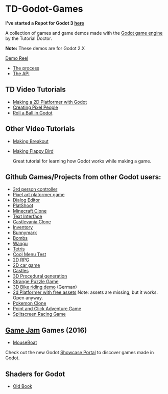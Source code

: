 # TD-Godot-Games

**I've started a Repot for Godot 3 [here](https://github.com/TutorialDoctor/TD-Godot-3-Demos/tree/master/Godot%203%20Demos/Platformer%20Test)**

A collection of games and game demos made with the [Godot game engine](https://godotengine.org) by the Tutorial Doctor.

**Note:** These demos are for Godot 2.X

[Demo Reel](https://www.youtube.com/watch?v=Uy441SL1o1s&index=5&list=PLXYUuKwcv3K9FPKlSxEqtyioJfOgeTSvK)

- [The process](https://github.com/TutorialDoctor/TD-Godot-Games/blob/master/Godot%20Dev%20Process.md)
- [The API](https://github.com/TutorialDoctor/Software_Development/blob/master/More-Info/Godot%20API%20Nav/Navigating%20the%20Godot%20API.md)

## TD Video Tutorials
- [Making a 2D Platformer with Godot](https://www.youtube.com/watch?v=Elw3KEz7TwQ)
- [Creating Pixel People](https://www.youtube.com/watch?v=gYaIvDQpTtY&feature=youtu.be)
- [Roll a Ball in Godot](https://www.youtube.com/watch?v=vJ-XxNjGXlM)

## Other Video Tutorials
- [Making Breakout](https://www.youtube.com/watch?v=ntYjl_obUDo&list=PL9FzW-m48fn1iR6WL4mjXtGi8P4TaPIAp)
- [Making Flappy Bird](https://www.youtube.com/playlist?list=PLv3l-oZCXaql20IlPe7gfBEzomnPSLekY)

  Great tutorial for learning how Godot works while making a game.

## Github Games/Projects from other Godot users:
- [3rd person controller](https://github.com/khairul169/3rdperson-godot)
- [Pixel art platormer game](https://github.com/alexandreychuk/cave-escape)
- [Dialog Editor](https://github.com/agameraaron/squeaker)
- [PlatShoot](https://github.com/Calinou/platshoot)
- [Minecraft Clone](https://github.com/toger5/Godot-Voxel-Game-MineCraftClone)
- [Text Interface](https://github.com/henriquelalves/GodotTIE)
- [Castlevania Clone](https://github.com/Algorithmus/CastlevaniaClone)
- [Inventory](https://github.com/RodZill4/godot_inventory)
- [Bunnymark](https://github.com/jotson/godot-bunnymark)
- [Bombs](https://github.com/randyyaj/Bombs)
- [Wangu](https://github.com/YeOldeDM/wangu)
- [Tetris](https://github.com/yichen0831/TetrisGodot)
- [Cool Menu Test](https://github.com/fadyosman/godot-menu)
- [2D RPG](https://github.com/vnen/godot-rpg2d)
- [2D car game](https://github.com/M4N1AC/CarGame)
- [Castles](https://github.com/Mikepicker/Castles)
- [3D Procedural generation](https://github.com/pjimenezmateo/procedural)
- [Strange Puzzle Game](https://github.com/henriquelalves/Ambrigram)
- [3D Bike riding demo](https://github.com/derhannesb/Tretautorennen) (German)
- [2d Platformer with free assets](https://github.com/crr0004/MGD-Showcase) Note: assets are missing, but it works. Open anyway.
- [Pokemon Clone](https://github.com/MarianoGnu/Pokemon-Tutorials)
- [Point and Click Adventure Game](https://github.com/StraToN/godot_pointandclickadv)
- [Splitscreen Racing Game](https://github.com/khairul169/godot-cabinet/tree/master/templates/racing)

## [Game Jam](https://godotengine.org/article/godot-gamejam-june-2016) Games (2016)
- [MouseBoat](https://github.com/CowThing/MouseBoat)


Check out the new Godot [Showcase Portal](http://www.godotengine.org/showcase) to discover games made in Godot.

## Shaders for Godot

- [Old Book](https://github.com/marcosbitetti/Old_Book_Shader_v1)
